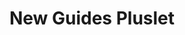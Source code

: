 ---
title: New Guides Pluslet
tags: [pluslets]
keywords: pluslets
last_updated: Dec 2, 2016
summary: 
sidebar: sp4_sidebar
permalink: sp4_pluslet_new_guides.html
folder: sp4
---